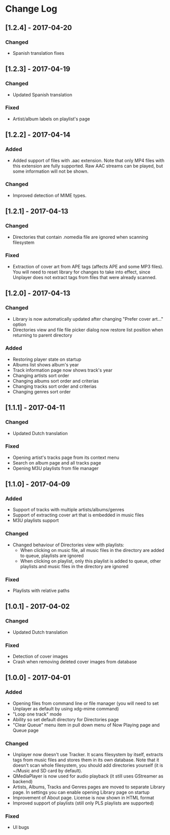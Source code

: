 # Change Log

## [1.2.4] - 2017-04-20
### Changed
- Spanish translation fixes

## [1.2.3] - 2017-04-19
### Changed
- Updated Spanish translation

### Fixed
- Artist/album labels on playlist's page

## [1.2.2] - 2017-04-14
### Added
- Added support of files with .aac extension. Note that only MP4 files with this extension are fully supported. Raw AAC streams can be played, but some information will not be shown.

### Changed
- Improved detection of MIME types.

## [1.2.1] - 2017-04-13
### Changed
- Directories that contain .nomedia file are ignored when scanning filesystem

### Fixed
- Extraction of cover art from APE tags (affects APE and some MP3 files). You will need to reset library for changes to take into effect, since Unplayer does not extract tags from files that were already scanned.

## [1.2.0] - 2017-04-13
### Changed
- Library is now automatically updated after changing "Prefer cover art..." option
- Directories view and file file picker dialog now restore list position when returning to parent directory

### Added
- Restoring player state on startup
- Albums list shows album's year
- Track information page now shows track's year
- Changing artists sort order
- Changing albums sort order and criterias
- Changing tracks sort order and criterias
- Changing genres sort order

## [1.1.1] - 2017-04-11
### Changed
- Updated Dutch translation

### Fixed
- Opening artist's tracks page from its context menu
- Search on album page and all tracks page
- Opening M3U playlists from file manager

## [1.1.0] - 2017-04-09
### Added
- Support of tracks with multiple artists/albums/genres
- Support of extracting cover art that is embedded in music files
- M3U playlists support

### Changed
- Changed behaviour of Directories view with playlists:
    - When clicking on music file, all music files in the directory are added to queue, playlists are ignored
    - When clicking on playlist, only this playlist is added to queue, other playlists and music files in the directory are ignored

### Fixed
- Playlists with relative paths

## [1.0.1] - 2017-04-02
### Changed
- Updated Dutch translation

### Fixed
- Detection of cover images
- Crash when removing deleted cover images from database

## [1.0.0] - 2017-04-01
### Added
- Opening files from command line or file manager (you will need to set Unplayer as default by using xdg-mime command)
- "Loop one track" mode
- Ability so set default directory for Directories page
- "Clear Queue" menu item in pull down menu of Now Playing page and Queue page

### Changed
- Unplayer now doesn't use Tracker. It scans filesystem by itself, extracts tags from music files and stores them in its own database. Note that it doesn't scan whole filesystem, you should add directories yourself (it is ~/Music and SD card by default).
- QMediaPlayer is now used for audio playback (it still uses GStreamer as backend)
- Artists, Albums, Tracks and Genres pages are moved to separate Library page. In settings you can enable opening Library page on startup
- Improvement of About page. License is now shown in HTML format
- Improved support of playlists (still only PLS playlists are supported)

### Fixed
- UI bugs
